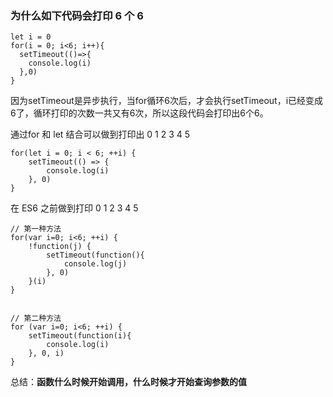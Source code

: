 ### 为什么如下代码会打印 6 个 6
```
let i = 0
for(i = 0; i<6; i++){
  setTimeout(()=>{
    console.log(i)
  },0)
}
```


因为setTimeout是异步执行，当for循环6次后，才会执行setTimeout，i已经变成6了，循环打印的次数一共又有6次，所以这段代码会打印出6个6。


通过for 和 let 结合可以做到打印出 0 1 2 3 4 5
```
for(let i = 0; i < 6; ++i) {
	setTimeout(() => {
		console.log(i)
	}, 0)
}
```
在 ES6 之前做到打印 0 1 2 3 4 5

```
// 第一种方法
for(var i=0; i<6; ++i) {
	!function(j) {
		setTimeout(function(){
			console.log(j)
		}, 0)
	}(i)
}


// 第二种方法
for (var i=0; i<6; ++i) {
	setTimeout(function(i){
		console.log(i)
	}, 0, i)
}

```
总结：**函数什么时候开始调用，什么时候才开始查询参数的值**
